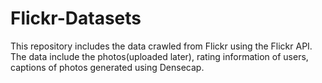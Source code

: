 # Flickr-Datasets
This repository includes the data crawled from Flickr using the Flickr API.
The data include the photos(uploaded later), rating information of users, captions of photos generated using Densecap.
